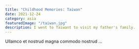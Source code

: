 ```yaml
---
title: "Childhood Memories: Taiwan"
date: 2021-12-24
category: asia
featuredImage: "/taiwan.jpg"
description: I went to Taiwant to visit my father's family.
---
```


Ullamco et nostrud magna commodo nostrud ...